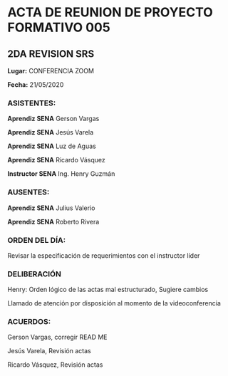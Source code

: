 # ACTA DE REUNION DE PROYECTO FORMATIVO 005
 ## 2DA REVISION SRS 
**Lugar:** CONFERENCIA ZOOM

**Fecha:** 21/05/2020

### ASISTENTES:

**Aprendiz SENA**  Gerson Vargas

**Aprendiz SENA**  Jesús Varela

**Aprendiz SENA**  Luz de Aguas

**Aprendiz SENA**  Ricardo Vásquez

**Instructor SENA** Ing. Henry Guzmán 

### AUSENTES: 
**Aprendiz SENA**  Julius Valerio 

**Aprendiz SENA**  Roberto Rivera

### ORDEN DEL DÍA:
Revisar la especificación de requerimientos con el instructor líder 
### DELIBERACIÓN 
Henry: Orden lógico de las actas mal estructurado, Sugiere cambios 

Llamado de atención por disposición al momento de la videoconferencia 

### ACUERDOS:
Gerson Vargas, corregir READ ME

Jesús Varela, Revisión actas

Ricardo Vásquez, Revisión actas
 
